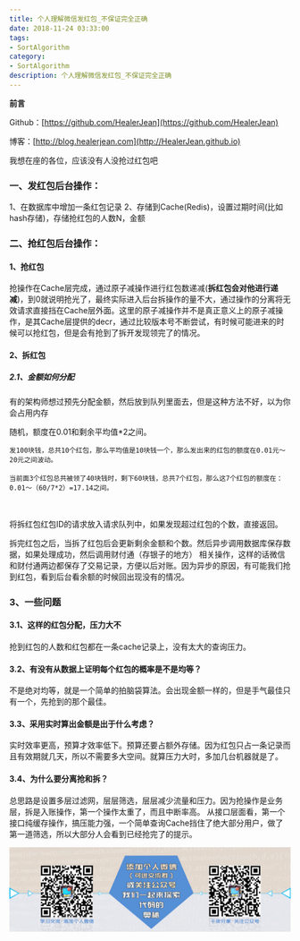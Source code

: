 ```yaml
---
title: 个人理解微信发红包_不保证完全正确
date: 2018-11-24 03:33:00
tags: 
- SortAlgorithm
category: 
- SortAlgorithm
description: 个人理解微信发红包_不保证完全正确
---
```

**前言**     

 Github：[https://github.com/HealerJean](https://github.com/HealerJean)         

 博客：[http://blog.healerjean.com](http://HealerJean.github.io)            



我想在座的各位，应该没有人没抢过红包吧

### 一、发红包后台操作：

1、在数据库中增加一条红包记录
2、存储到Cache(Redis)，设置过期时间(比如hash存储)，存储抢红包的人数N，金额

### 二、抢红包后台操作：

#### 1、抢红包

抢操作在Cache层完成，通过原子减操作进行红包数递减(**拆红包会对他进行递减**)，到0就说明抢光了，最终实际进入后台拆操作的量不大，通过操作的分离将无效请求直接挡在Cache层外面。这里的原子减操作并不是真正意义上的原子减操作，是其Cache层提供的decr，通过比较版本号不断尝试，有时候可能进来的时候可以抢红包，但是会有抢到了拆开发现领完了的情况。

#### 2、拆红包


##### 2.1、金额如何分配 

有的架构师想过预先分配金额，然后放到队列里面去，但是这种方法不好，以为你会占用内存    

随机，额度在0.01和剩余平均值*2之间。  


```
发100块钱，总共10个红包，那么平均值是10块钱一个，那么发出来的红包的额度在0.01元～20元之间波动。
 
当前面3个红包总共被领了40块钱时，剩下60块钱，总共7个红包，那么这7个红包的额度在：0.01～（60/7*2）=17.14之间。

　　
```

将拆红包红包ID的请求放入请求队列中，如果发现超过红包的个数，直接返回。               

拆完红包之后，当拆了红包后会更新剩余金额和个数。然后异步调用数据库保存数据，如果处理成功，然后调用财付通（存银子的地方） 相关操作，这样的话微信和财付通两边都保存了交易记录，方便以后对账。因为异步的原因，有可能我们抢到红包，看到后台看余额的时候回出现没有的情况。


### 3、一些问题

#### 3.1、这样的红包分配，压力大不

抢到红包的人数和红包都在一条cache记录上，没有太大的查询压力。

#### 3.2、有没有从数据上证明每个红包的概率是不是均等？

不是绝对均等，就是一个简单的拍脑袋算法。会出现金额一样的，但是手气最佳只有一个，先抢到的那个最佳。

#### 3.3、采用实时算出金额是出于什么考虑？ 

实时效率更高，预算才效率低下。预算还要占额外存储。因为红包只占一条记录而且有效期就几天，所以不需要多大空间。就算压力大时，多加几台机器就是了。


#### 3.4、为什么要分离抢和拆？ 

总思路是设置多层过滤网，层层筛选，层层减少流量和压力。因为抢操作是业务层，拆是入账操作，第一个操作太重了，而且中断率高。 从接口层面看，第一个接口纯缓存操作，搞压能力强，一个简单查询Cache挡住了绝大部分用户，做了第一道筛选，所以大部分人会看到已经抢完了的提示。



     

![ContactAuthor](https://raw.githubusercontent.com/HealerJean/HealerJean.github.io/master/assets/img/artical_bottom.jpg)



<!-- Gitalk 评论 start  -->

<link rel="stylesheet" href="https://unpkg.com/gitalk/dist/gitalk.css">
<script src="https://unpkg.com/gitalk@latest/dist/gitalk.min.js"></script> 
<div id="gitalk-container"></div>    
 <script type="text/javascript">
    var gitalk = new Gitalk({
		clientID: `1d164cd85549874d0e3a`,
		clientSecret: `527c3d223d1e6608953e835b547061037d140355`,
		repo: `HealerJean.github.io`,
		owner: 'HealerJean',
		admin: ['HealerJean'],
		id: 'QG73vhgu614np8qJ',
    });
    gitalk.render('gitalk-container');
</script> 

<!-- Gitalk end -->

